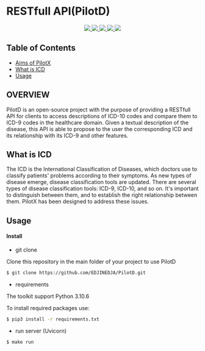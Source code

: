 # RESTfull API(PilotD)
<p align="center">
    <a href="https://www.python.org/doc/" alt="Python 3.7">
        <img src="https://img.shields.io/badge/python-v3.7+-blue.svg" />
    </a>
    <a href="https://github.com/EDJINEDJA/PilotX/blob/main/License" alt="Licence">
        <img src="https://img.shields.io/badge/license-MIT-yellow.svg" />
    </a>
    <a href="https://github.com/EDJINEDJA/PilotX/commits/main" alt="Commits">
        <img src="https://img.shields.io/github/last-commit/EDJINEDJA/PilotX/master" />
    </a>
    <a href="https://github.com/EDJINEDJA/PilotX" alt="Activity">
        <img src="https://img.shields.io/badge/contributions-welcome-orange.svg" />
    </a>
    <a href="https://github.com/EDJINEDJA/PilotX" alt="Web Status">
        <img src="https://img.shields.io/website?down_color=red&down_message=down&up_color=success&up_message=up&url=http%3A%2F%2Fmatthaythornthwaite.pythonanywhere.com%2F" />
    </a>
</p>

## Table of Contents

<!--ts-->
* [Aims of PilotX](#Aims)
* [What is ICD](#ICD)
* [Usage](#Usage)

<!--te-->

## OVERVIEW
PilotD is an open-source project with the purpose of providing a RESTfull API for clients to access descriptions of ICD-10 codes and compare them to ICD-9 codes in the healthcare domain.
Given a textual description of the disease, this API is able to propose to the user the corresponding ICD and its relationship with its ICD-9 and other features.

## What is ICD
The ICD is the International Classification of Diseases, which doctors use to classify patients' problems according to their symptoms. As new types of disease emerge, disease classification tools are updated. There are several types of disease classification tools: ICD-9, ICD-10, and so on. It's important to distinguish between them, and to establish the right relationship between them. PilotX has been designed to address these issues.

## Usage
#### Install
- git clone 

Clone this repository in the main folder of your project to use PilotD
```bash
$ git clone https://github.com/EDJINEDJA/PilotD.git
```
- requirements

The toolkit support Python 3.10.6 

To install required packages use:

```bash
$ pip3 install -r requirements.txt
```
- run server (Uvicorn)
```bash
$ make run
```